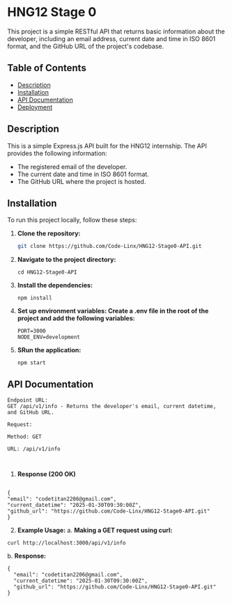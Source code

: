 # HNG12 Stage 0

This project is a simple RESTful API that returns basic information about the developer, including an email address, current date and time in ISO 8601 format, and the GitHub URL of the project's codebase.

## Table of Contents

- [Description](#description)
- [Installation](#installation)
- [API Documentation](#api-documentation)
- [Deployment](#deployment)

## Description

This is a simple Express.js API built for the HNG12 internship. The API provides the following information:

- The registered email of the developer.
- The current date and time in ISO 8601 format.
- The GitHub URL where the project is hosted.

## Installation

To run this project locally, follow these steps:

1. **Clone the repository:**

   ```bash
   git clone https://github.com/Code-Linx/HNG12-Stage0-API.git

   ```

2. **Navigate to the project directory:**

   ```
   cd HNG12-Stage0-API

   ```

3. **Install the dependencies:**

   ```
   npm install
   ```

4. **Set up environment variables: Create a .env file in the root of the project and add the following variables:**

   ```
   PORT=3000
   NODE_ENV=development
   ```

5. **SRun the application:**

   ```
   npm start
   ```

## API Documentation

```
Endpoint URL:
GET /api/v1/info - Returns the developer's email, current datetime, and GitHub URL.

Request:

Method: GET

URL: /api/v1/info



```

1. **Response (200 OK)**

```

{
"email": "codetitan2206@gmail.com",
"current_datetime": "2025-01-30T09:30:00Z",
"github_url": "https://github.com/Code-Linx/HNG12-Stage0-API.git"
}

```

2. **Example Usage:**
   a. **Making a GET request using curl:**

```
curl http://localhost:3000/api/v1/info
```

b. **Response:**

```
{
  "email": "codetitan2206@gmail.com",
  "current_datetime": "2025-01-30T09:30:00Z",
  "github_url": "https://github.com/Code-Linx/HNG12-Stage0-API.git"
}

```
